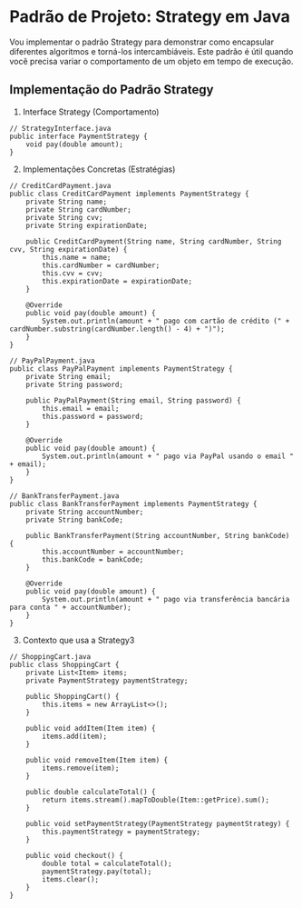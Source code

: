 # Padrão de Projeto: Strategy em Java
Vou implementar o padrão Strategy para demonstrar como encapsular diferentes algoritmos e torná-los intercambiáveis. Este padrão é útil quando você precisa variar o comportamento de um objeto em tempo de execução.

## Implementação do Padrão Strategy

1.  Interface Strategy (Comportamento)
```
// StrategyInterface.java
public interface PaymentStrategy {
    void pay(double amount);
}
```
2. Implementações Concretas (Estratégias)
```
// CreditCardPayment.java
public class CreditCardPayment implements PaymentStrategy {
    private String name;
    private String cardNumber;
    private String cvv;
    private String expirationDate;
    
    public CreditCardPayment(String name, String cardNumber, String cvv, String expirationDate) {
        this.name = name;
        this.cardNumber = cardNumber;
        this.cvv = cvv;
        this.expirationDate = expirationDate;
    }
    
    @Override
    public void pay(double amount) {
        System.out.println(amount + " pago com cartão de crédito (" + cardNumber.substring(cardNumber.length() - 4) + ")");
    }
}
```
```
// PayPalPayment.java
public class PayPalPayment implements PaymentStrategy {
    private String email;
    private String password;
    
    public PayPalPayment(String email, String password) {
        this.email = email;
        this.password = password;
    }
    
    @Override
    public void pay(double amount) {
        System.out.println(amount + " pago via PayPal usando o email " + email);
    }
}
```
```
// BankTransferPayment.java
public class BankTransferPayment implements PaymentStrategy {
    private String accountNumber;
    private String bankCode;
    
    public BankTransferPayment(String accountNumber, String bankCode) {
        this.accountNumber = accountNumber;
        this.bankCode = bankCode;
    }
    
    @Override
    public void pay(double amount) {
        System.out.println(amount + " pago via transferência bancária para conta " + accountNumber);
    }
}
```
3. Contexto que usa a Strategy3
```
// ShoppingCart.java
public class ShoppingCart {
    private List<Item> items;
    private PaymentStrategy paymentStrategy;
    
    public ShoppingCart() {
        this.items = new ArrayList<>();
    }
    
    public void addItem(Item item) {
        items.add(item);
    }
    
    public void removeItem(Item item) {
        items.remove(item);
    }
    
    public double calculateTotal() {
        return items.stream().mapToDouble(Item::getPrice).sum();
    }
    
    public void setPaymentStrategy(PaymentStrategy paymentStrategy) {
        this.paymentStrategy = paymentStrategy;
    }
    
    public void checkout() {
        double total = calculateTotal();
        paymentStrategy.pay(total);
        items.clear();
    }
}
```
